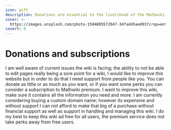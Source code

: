 ```yaml
---
icon: gift
description: Donations are essential to the livelihood of the Mathwiki, this wiki!
cover: >-
  https://images.unsplash.com/photo-1504805572947-34fad45aed93?crop=entropy&cs=srgb&fm=jpg&ixid=M3wxOTcwMjR8MHwxfHNlYXJjaHw0fHxkb25hdGV8ZW58MHx8fHwxNzM4NDM2NTY5fDA&ixlib=rb-4.0.3&q=85
coverY: 0
---
```


# Donations and subscriptions

I am well aware of current issues the wiki is facing; the ability to not be able to edit pages really being a sore point for a wiki, I would like to improve this website but in order to do that I need support from people like you. You can donate as little or as much as you want, or if you want some perks you can consider a subscription to Mathwiki premium. I want to improve this wiki, make sure it contains all the information you need and more. I am currently considering buying a custom domain name; however its expensive and without support I can not afford to make that big of a purchase without financial support as well as support in handling and managing this wiki. I do my best to keep this wiki ad free for all users, the premium service does not take perks away from free users.
